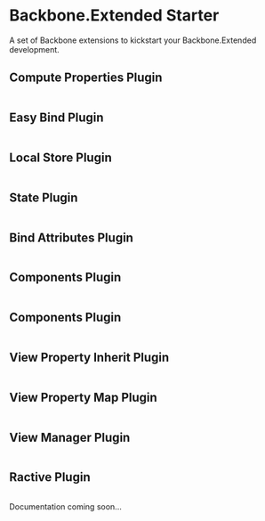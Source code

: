# Backbone.Extended Starter

A set of Backbone extensions to kickstart your Backbone.Extended
development.


## Compute Properties Plugin

```coffeescript


```

## Easy Bind Plugin

```coffeescript


```

## Local Store Plugin

```coffeescript


```

## State Plugin

```coffeescript


```

## Bind Attributes Plugin

```coffeescript


```

## Components Plugin

```coffeescript


```

## Components Plugin

```coffeescript


```

## View Property Inherit Plugin

```coffeescript


```

## View Property Map Plugin

```coffeescript


```

## View Manager Plugin

```coffeescript


```

## Ractive Plugin

```coffeescript


```

Documentation coming soon...
